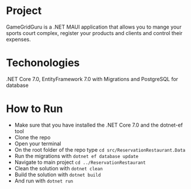 # Project
GameGridGuru is a .NET MAUI application that allows you to mange your sports court complex, register your products and clients and control their expenses.

# Techonologies
.NET Core 7.0, EntityFramework 7.0 with Migrations and PostgreSQL for database

# How to Run
- Make sure that you have installed the .NET Core 7.0 and the dotnet-ef tool
- Clone the repo
- Open your terminal
- On the root folder of the repo type `cd src/ReservationRestaurant.Data`
- Run the migrations with `dotnet ef database update`
- Navigate to main project `cd ../ReservationRestaurant`
- Clean the solution with `dotnet clean`
- Build the solution with `dotnet build`
- And run with `dotnet run`
